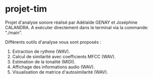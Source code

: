 # projet-tim

Projet d'analyse sonore réalisé par Adélaïde GENAY et Joséphine CALANDRA. A exécuter directement dans le terminal via la commande: "./main".

Différents outils d'analyse vous sont proposés :
1. Extraction de rythme (WAV).
2. Calcul de similarité avec coefficients MFCC (WAV).
3. Estimation de la tonalité (MIDI).
4. Affichage des informations audio (WAV).
5. Visualisation de matrice d'autosimilarité (WAV).

